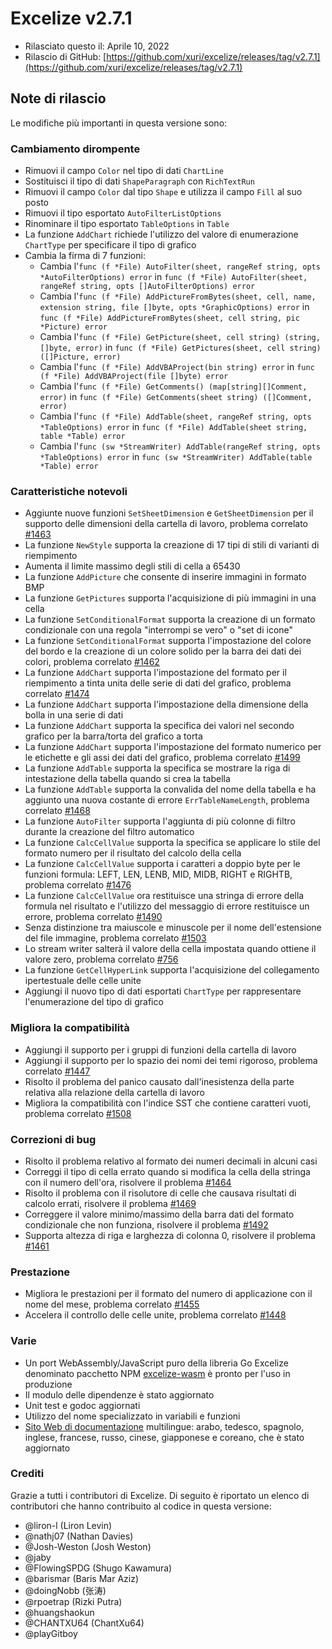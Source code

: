 # Excelize v2.7.1

* Rilasciato questo il: Aprile 10, 2022
* Rilascio di GitHub: [https://github.com/xuri/excelize/releases/tag/v2.7.1](https://github.com/xuri/excelize/releases/tag/v2.7.1)

## Note di rilascio

Le modifiche più importanti in questa versione sono:

### Cambiamento dirompente

* Rimuovi il campo `Color` nel tipo di dati `ChartLine`
* Sostituisci il tipo di dati `ShapeParagraph` con `RichTextRun`
* Rimuovi il campo `Color` dal tipo `Shape` e utilizza il campo `Fill` al suo posto
* Rimuovi il tipo esportato `AutoFilterListOptions`
* Rinominare il tipo esportato `TableOptions` in `Table`
* La funzione `AddChart` richiede l'utilizzo del valore di enumerazione `ChartType` per specificare il tipo di grafico
* Cambia la firma di 7 funzioni:
  * Cambia l'`func (f *File) AutoFilter(sheet, rangeRef string, opts *AutoFilterOptions) error` in `func (f *File) AutoFilter(sheet, rangeRef string, opts []AutoFilterOptions) error`
  * Cambia l'`func (f *File) AddPictureFromBytes(sheet, cell, name, extension string, file []byte, opts *GraphicOptions) error` in `func (f *File) AddPictureFromBytes(sheet, cell string, pic *Picture) error`
  * Cambia l'`func (f *File) GetPicture(sheet, cell string) (string, []byte, error)` in `func (f *File) GetPictures(sheet, cell string) ([]Picture, error)`
  * Cambia l'`func (f *File) AddVBAProject(bin string) error` in `func (f *File) AddVBAProject(file []byte) error`
  * Cambia l'`func (f *File) GetComments() (map[string][]Comment, error)` in `func (f *File) GetComments(sheet string) ([]Comment, error)`
  * Cambia l'`func (f *File) AddTable(sheet, rangeRef string, opts *TableOptions) error` in `func (f *File) AddTable(sheet string, table *Table) error`
  * Cambia l'`func (sw *StreamWriter) AddTable(rangeRef string, opts *TableOptions) error` in `func (sw *StreamWriter) AddTable(table *Table) error`

### Caratteristiche notevoli

* Aggiunte nuove funzioni `SetSheetDimension` e `GetSheetDimension` per il supporto delle dimensioni della cartella di lavoro, problema correlato [#1463](https://github.com/xuri/excelize/issues/1463)
* La funzione `NewStyle` supporta la creazione di 17 tipi di stili di varianti di riempimento
* Aumenta il limite massimo degli stili di cella a 65430
* La funzione `AddPicture` che consente di inserire immagini in formato BMP
* La funzione `GetPictures` supporta l'acquisizione di più immagini in una cella
* La funzione `SetConditionalFormat` supporta la creazione di un formato condizionale con una regola "interrompi se vero" o "set di icone"
* La funzione `SetConditionalFormat` supporta l'impostazione del colore del bordo e la creazione di un colore solido per la barra dei dati dei colori, problema correlato [#1462](https://github.com/xuri/excelize/issues/1462)
* La funzione `AddChart` supporta l'impostazione del formato per il riempimento a tinta unita delle serie di dati del grafico, problema correlato [#1474](https://github.com/xuri/excelize/issues/1474)
* La funzione `AddChart` supporta l'impostazione della dimensione della bolla in una serie di dati
* La funzione `AddChart` supporta la specifica dei valori nel secondo grafico per la barra/torta del grafico a torta
* La funzione `AddChart` supporta l'impostazione del formato numerico per le etichette e gli assi dei dati del grafico, problema correlato [#1499](https://github.com/xuri/excelize/issues/1499)
* La funzione `AddTable` supporta la specifica se mostrare la riga di intestazione della tabella quando si crea la tabella
* La funzione `AddTable` supporta la convalida del nome della tabella e ha aggiunto una nuova costante di errore `ErrTableNameLength`, problema correlato [#1468](https://github.com/xuri/excelize/issues/1468)
* La funzione `AutoFilter` supporta l'aggiunta di più colonne di filtro durante la creazione del filtro automatico
* La funzione `CalcCellValue` supporta la specifica se applicare lo stile del formato numero per il risultato del calcolo della cella
* La funzione `CalcCellValue` supporta i caratteri a doppio byte per le funzioni formula: LEFT, LEN, LENB, MID, MIDB, RIGHT e RIGHTB, problema correlato [#1476](https://github.com/xuri/excelize/issues/1476)
* La funzione `CalcCellValue` ora restituisce una stringa di errore della formula nel risultato e l'utilizzo del messaggio di errore restituisce un errore, problema correlato [#1490](https://github.com/xuri/excelize/issues/1490)
* Senza distinzione tra maiuscole e minuscole per il nome dell'estensione del file immagine, problema correlato [#1503](https://github.com/xuri/excelize/issues/1503)
* Lo stream writer salterà il valore della cella impostata quando ottiene il valore zero, problema correlato [#756](https://github.com/xuri/excelize/issues/756)
* La funzione `GetCellHyperLink` supporta l'acquisizione del collegamento ipertestuale delle celle unite
* Aggiungi il nuovo tipo di dati esportati `ChartType` per rappresentare l'enumerazione del tipo di grafico

### Migliora la compatibilità

* Aggiungi il supporto per i gruppi di funzioni della cartella di lavoro
* Aggiungi il supporto per lo spazio dei nomi dei temi rigoroso, problema correlato [#1447](https://github.com/xuri/excelize/issues/1447)
* Risolto il problema del panico causato dall'inesistenza della parte relativa alla relazione della cartella di lavoro
* Migliora la compatibilità con l'indice SST che contiene caratteri vuoti, problema correlato [#1508](https://github.com/xuri/excelize/issues/1508)

### Correzioni di bug

* Risolto il problema relativo al formato dei numeri decimali in alcuni casi
* Correggi il tipo di cella errato quando si modifica la cella della stringa con il numero dell'ora, risolvere il problema [#1464](https://github.com/xuri/excelize/issues/1464)
* Risolto il problema con il risolutore di celle che causava risultati di calcolo errati, risolvere il problema [#1469](https://github.com/xuri/excelize/issues/1469)
* Correggere il valore minimo/massimo della barra dati del formato condizionale che non funziona, risolvere il problema [#1492](https://github.com/xuri/excelize/issues/1492)
* Supporta altezza di riga e larghezza di colonna 0, risolvere il problema [#1461](https://github.com/xuri/excelize/issues/1461)

### Prestazione

* Migliora le prestazioni per il formato del numero di applicazione con il nome del mese, problema correlato [#1455](https://github.com/xuri/excelize/issues/1455)
* Accelera il controllo delle celle unite, problema correlato [#1448](https://github.com/xuri/excelize/issues/1448)

### Varie

* Un port WebAssembly/JavaScript puro della libreria Go Excelize denominato pacchetto NPM [excelize-wasm](https://github.com/xuri/excelize-wasm) è pronto per l'uso in produzione
* Il modulo delle dipendenze è stato aggiornato
* Unit test e godoc aggiornati
* Utilizzo del nome specializzato in variabili e funzioni
* [Sito Web di documentazione](https://xuri.me/excelize) multilingue: arabo, tedesco, spagnolo, inglese, francese, russo, cinese, giapponese e coreano, che è stato aggiornato

### Crediti

Grazie a tutti i contributori di Excelize. Di seguito è riportato un elenco di contributori che hanno contribuito al codice in questa versione:

* @liron-l (Liron Levin)
* @nathj07 (Nathan Davies)
* @Josh-Weston (Josh Weston)
* @jaby
* @FlowingSPDG (Shugo Kawamura)
* @barismar (Baris Mar Aziz)
* @doingNobb (张涛)
* @rpoetrap (Rizki Putra)
* @huangshaokun
* @CHANTXU64 (ChantXu64)
* @playGitboy
